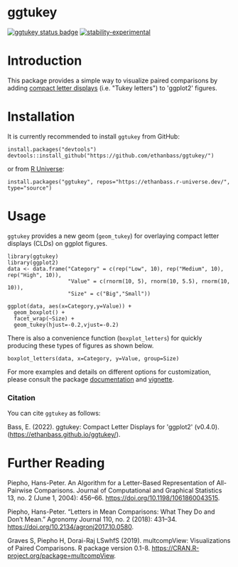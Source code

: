 # ggtukey
<!-- badges: start -->
  [![ggtukey status badge](https://ethanbass.r-universe.dev/badges/ggtukey)](https://ethanbass.r-universe.dev)
  [![stability-experimental](https://img.shields.io/badge/stability-experimental-orange.svg)](https://github.com/emersion/stability-badges#experimental)
<!-- badges: end -->

# Introduction

This package provides a simple way to visualize paired comparisons by adding [compact letter displays](https://en.wikipedia.org/wiki/Compact_letter_display) (i.e. "Tukey letters") to 'ggplot2' figures.

# Installation

It is currently recommended to install `ggtukey` from GitHub:


```
install.packages("devtools")
devtools::install_github("https://github.com/ethanbass/ggtukey/")
```

or from [R Universe](https://ethanbass.r-universe.dev/):

```
install.packages("ggtukey", repos="https://ethanbass.r-universe.dev/", type="source")
```


# Usage

`ggtukey` provides a new geom (`geom_tukey`) for overlaying compact letter displays (CLDs) on ggplot figures.

```
library(ggtukey)
library(ggplot2)
data <- data.frame("Category" = c(rep("Low", 10), rep("Medium", 10), rep("High", 10)),
                   "Value" = c(rnorm(10, 5), rnorm(10, 5.5), rnorm(10, 10)),
                   "Size" = c("Big","Small"))
                   
ggplot(data, aes(x=Category,y=Value)) + 
  geom_boxplot() + 
  facet_wrap(~Size) +
  geom_tukey(hjust=-0.2,vjust=-0.2)
```
 
There is also a convenience function (`boxplot_letters`) for quickly producing these types of figures as shown below.

```
boxplot_letters(data, x=Category, y=Value, group=Size)
```

For more examples and details on different options for customization, please consult the package [documentation](https://ethanbass.github.io/ggtukey/reference/index.html) and [vignette](https://ethanbass.github.io/ggtukey/articles/ggtukey.html). 

### Citation

You can cite `ggtukey` as follows:

Bass, E. (2022). ggtukey: Compact Letter Displays for 'ggplot2' (v0.4.0). (https://ethanbass.github.io/ggtukey/). 

# Further Reading

Piepho, Hans-Peter. An Algorithm for a Letter-Based Representation of All-Pairwise Comparisons. Journal of Computational and Graphical Statistics 13, no. 2 (June 1, 2004): 456–66. https://doi.org/10.1198/1061860043515.

Piepho, Hans-Peter. “Letters in Mean Comparisons: What They Do and Don’t Mean.” Agronomy Journal 110, no. 2 (2018): 431–34.  https://doi.org/10.2134/agronj2017.10.0580.

Graves S, Piepho H, Dorai-Raj LSwhfS (2019). multcompView: Visualizations of Paired Comparisons. R package version 0.1-8. https://CRAN.R-project.org/package=multcompView.

